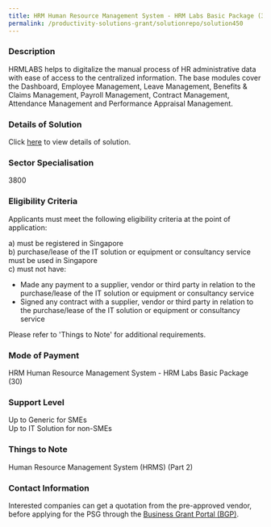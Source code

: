 ```yaml
---
title: HRM Human Resource Management System - HRM Labs Basic Package (30)
permalink: /productivity-solutions-grant/solutionrepo/solution450
---
```


### Description

HRMLABS helps to digitalize the manual process of HR administrative data with ease of access to the centralized information. The base modules cover the Dashboard, Employee Management, Leave Management, Benefits & Claims Management, Payroll Management, Contract Management, Attendance Management and Performance Appraisal Management.

### Details of Solution

Click <a href='HRM Labs Pte. Ltd. ' target='_blank' rel='noopener'>here</a> to view details of solution.

### Sector Specialisation

 3800 

### Eligibility Criteria

Applicants must meet the following eligibility criteria at the point of application:

a) must be registered in Singapore <br>
b) purchase/lease of the IT solution or equipment or consultancy service must be used in Singapore <br>
c) must not have:
- Made any payment to a supplier, vendor or third party in relation to the purchase/lease of the IT solution or equipment or consultancy service
- Signed any contract with a supplier, vendor or third party in relation to the purchase/lease of the IT solution or equipment or consultancy service

Please refer to 'Things to Note' for additional requirements.

### Mode of Payment
HRM Human Resource Management System - HRM Labs Basic Package (30)

### Support Level
Up to Generic for SMEs <br>
Up to IT Solution for non-SMEs

### Things to Note
Human Resource Management System (HRMS) (Part 2)

### Contact Information


Interested companies can get a quotation from the pre-approved vendor, before applying for the PSG through the <a target='_blank' rel='noopener' href='https://www.businessgrants.gov.sg/'>Business Grant Portal (BGP)</a>.
